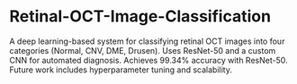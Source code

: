 # Retinal-OCT-Image-Classification
A deep learning-based system for classifying retinal OCT images into four categories (Normal, CNV, DME, Drusen). Uses ResNet-50 and a custom CNN for automated diagnosis. Achieves 99.34% accuracy with ResNet-50. Future work includes hyperparameter tuning and scalability.
